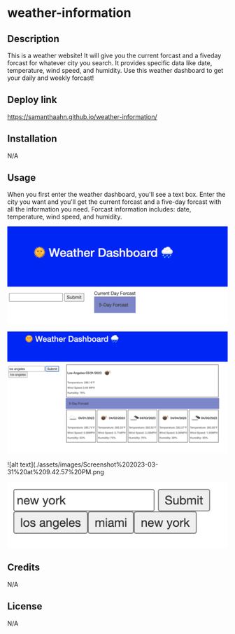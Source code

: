 # weather-information


## Description
This is a weather website! It will give you the current forcast and a fiveday forcast for whatever city you search. It provides specific data like date, temperature, wind speed, and humidity. Use this weather dashboard to get your daily and weekly forcast! 

## Deploy link

https://samanthaahn.github.io/weather-information/

## Installation

N/A

## Usage
When you first enter the weather dashboard, you'll see a text box. Enter the city you want and you'll get the current forcast and a five-day forcast with all the information you need. Forcast information includes: date, temperature, wind speed, and humidity. 


![alt text](./assets/images/Screenshot%202023-03-31%20at%209.40.55%20PM.png)

![alt text](./assets/images/Screenshot%202023-03-31%20at%209.42.48%20PM.png)

![alt text](./assets/images/Screenshot%202023-03-31%20at%209.42.57%20PM.png

![alt text](./assets/images/Screenshot%202023-03-31%20at%209.43.08%20PM.png)


## Credits

N/A

## License

N/A
